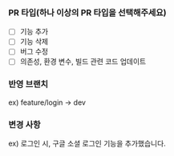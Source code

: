 ### PR 타입(하나 이상의 PR 타입을 선택해주세요)
- [ ] 기능 추가
- [ ] 기능 삭제
- [ ] 버그 수정
- [ ] 의존성, 환경 변수, 빌드 관련 코드 업데이트

### 반영 브랜치
ex) feature/login -> dev

### 변경 사항
ex) 로그인 시, 구글 소셜 로그인 기능을 추가했습니다.
